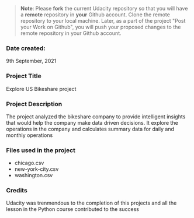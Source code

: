 >**Note**: Please **fork** the current Udacity repository so that you will have a **remote** repository in **your** Github account. Clone the remote repository to your local machine. Later, as a part of the project "Post your Work on Github", you will push your proposed changes to the remote repository in your Github account.

### Date created:
9th September, 2021

### Project Title
Explore US Bikeshare project

### Project Description
The project analyzed the bikeshare company to provide intelligent insights that would help the company make data driven decisions. It explore the operations in the company and calculates summary data for daily and monthly operations

### Files used in the project
- chicago.csv
- new-york-city.csv
- washington.csv

### Credits
Udacity was trenmendous to the completion of this projects and all the lesson in the Python course contributed to the success

